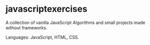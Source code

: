 # javascriptexercises

A collection of vanilla JavaScript Algorithms and small projects made without frameworks.

Languages: JavaScript, HTML, CSS.
